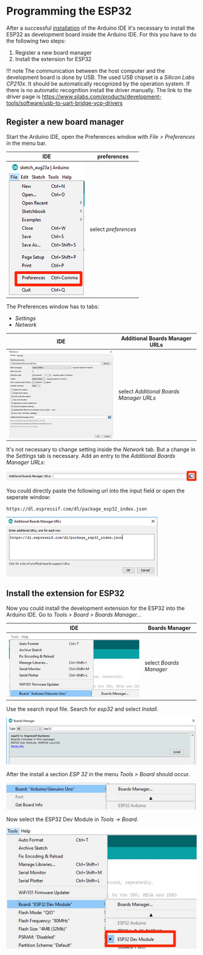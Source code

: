 # Programming the ESP32

After a successful [installation](../install) of the Arduino IDE it's necessary to install the ESP32 as development board inside the Arduino IDE. For this you have to do the following two steps:

1. Register a new board manager
2. Install the extension for ESP32

!!! note
    The communication between the host computer and the development board is done by USB. The used USB chipset is a *Silicon Labs CP210x*. It should be automatically recognized by the operation system. If there is no automatic recognition install the driver manually. The link to the driver page is https://www.silabs.com/products/development-tools/software/usb-to-uart-bridge-vcp-drivers

## Register a new board manager

Start the Arduino IDE, open the Preferences window with *File > Preferences* in the menu bar.

| IDE | preferences |
| --- | --- | 
| ![Open Preferences windows](../../images/esp32/arduino_ide/open_preferences.png) | select *preferences* |

The Preferences window has to tabs:

+ *Settings*
+ *Network*

| IDE | Additional Boards Manager URLs |
| --- | --- | 
| ![Preferences window](../../images/esp32/arduino_ide/preferences_window.jpg) | select *Additional Boards Manager URLs* |

It's not necessary to change setting inside the *Network* tab. But a change in the *Settings* tab is necessary. Add an entry to the *Additional Boards Manager URLs*:

![board_manager_urls](../../images/esp32/arduino_ide/board_manager_urls.jpg)

You could directly paste the following url into the input field or open the seperate window:

```
https://dl.espressif.com/dl/package_esp32_index.json
```
![board_manager_urls](../../images/esp32/arduino_ide/url_dialog.png)

## Install the extension for ESP32

Now you could install the development extension for the ESP32 into the Arduino IDE. Go to *Tools > Board > Boards Manager...*

| IDE | Boards Manager |
| --- | --- | 
| ![menu_boards_manager](../../images/esp32/arduino_ide/menu_boards_manager.jpg)| select *Boards Manager* |

Use the search input file. Search for *esp32* and select *Install*.

![](../../images/esp32/arduino_ide/board_manager_01.png)

After the install a section *ESP 32* in the menu *Tools > Board* should occur.

![esp32_menu_entry](../../images/esp32/arduino_ide/esp32_menu_entry.jpg)

Now select the ESP32 Dev Module in *Tools -> Board*.

![select_board](../../images/esp32/arduino_ide/select_board.jpg)
